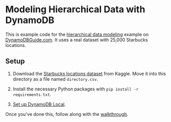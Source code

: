 # Modeling Hierarchical Data with DynamoDB

This is example code for the [hierarchical data modeling](https://www.dynamodbguide.com/hierarchical-data) example on [DynamoDBGuide.com](https://www.dynamodbguide.com). It uses a real dataset with 25,000 Starbucks locations.

## Setup

1. Download the [Starbucks locations dataset](https://www.kaggle.com/starbucks/store-locations) from Kaggle. Move it into this directory as a file named `directory.csv`.

2. Install the necessary Python packages with `pip install -r requirements.txt`.

3. [Set up DynamoDB Local](https://www.dynamodbguide.com/environment-setup#optional-use-dynamodb-local).

Once you've done this, follow along with the [walkthrough](https://www.dynamodbguide.com/hierarchical-data).
